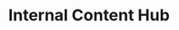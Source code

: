 ---
displayOrder: 11 
projectType: 'design'
title: 'Internal Content Hub' 
description: 'Create an internal hub to house and
share research across independent
research teams. Connect and
communicate research and research
initiatives.' 
thumb: 'christina-wocintechchat-com-rg1y72eKw6o-unsplash.jpg' 
hero: 
  file: 'christina-wocintechchat-com-rg1y72eKw6o-unsplash.jpg' 
  alt: 'People sitting at a table collaborating' 
heroOrientation: 'vertical' 
color: '#4D908E' 
sections: 
  - type: 'gallery'
    subtitle: 'Proto Personas' 
    items: 
      - description: 'The journey started by adapting the clients proto
personas and create a flow of the Innovation
Hub. The purpose of the journeys is to show how the Innovation Hub provides a solution for 2
roles within the internal research themes.' # string: separate paragraphs with \n
      - description: 'Persona 1 is Leo, a content consumer using
Innovation Hub to explore their interests and
projects. He wants an easy and intelligent
search tool that houses every document, video,
or other media.' # string: separate paragraphs with \n
      - description: 'Persona 2 is Sam, an executive looking for a
broader look at the initiatives within the teams.
In order to be perceived as a leader in the
market, they need to easily understand how
they are progressing towards our strategic goals
for innovation and what value the company is
getting from them at a high level.' # string: separate paragraphs with \n
        image:
          file: 'leo.png' # string: file name only
          alt: 'Illustration of a man sitting at a desk in his home' # string
          title: '' # string: optional, NOTE: NOT YET SUPPORTED IN UI
          caption: '' # string: optional, NOTE: NOT YET SUPPORTED IN UI
        image:
          file: 'sam.png' # string: file name only
          alt: 'Illustration of woman standing at her desk' # string
          title: '' # string: optional, NOTE: NOT YET SUPPORTED IN UI
          caption: '' # string: optional, NOTE: NOT YET SUPPORTED IN UI
  - type: 'two-column'
    variant: 'right' # either 'left' or 'right', controls which side the image is on for desktop sizes, always on bottom for mobile
    subtitle: 'Solutioning a Content Ecosystem' # string
    description: 'The team worked with stakeholders to find the
right solution for a content hub. The content will
be pulled from different sources, instead of
migrating to a new place. The content hub will be
able to search and locate the specific data and
intelligently. The content is organized and
categorized for high level viewing as well as the
ability to deep dive into projects and their
documentation.' # string: separate paragraphs with \n
    image:
      file: 'hub-2screen.png' # string: file name only, contained within a 1 / 1.5 aspect ratio container
      alt: '2 webpage screens of an internal document library with a search engine' # string
---